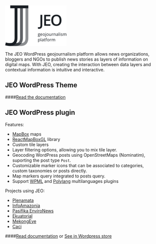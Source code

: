![JEO](img/logo.png)

The JEO WordPress geojournalism platform allows news organizations, bloggers and NGOs to publish news stories as layers of information on digital maps. With JEO, creating the interaction between data layers and contextual information is intuitive and interactive.


## JEO WordPress Theme

####[Read the documentation](index-theme.md)


## JEO WordPress plugin

Features:

- [MapBox](http://mapbox.com/) maps
- [ReactMapBoxGL](https://github.com/alex3165/react-mapbox-gl/blob/master/docs/API.md) library
- Custom tile layers
- Layer filtering options, allowing you to mix tile layer.
- Geocoding WordPress posts using OpenStreetMaps (Nominatim), suporting the post type `Post`.
- Customizable marker icons that can be associated to categories, custom taxonomies or posts directly.
- Map markers query integrated to posts query.
- Support [WPML](https://wpml.org/pt-br/) and [Polylang](https://br.wordpress.org/plugins/polylang/) multilanguages plugins

Projects using JEO:

- [Plenamata](https://plenamata.eco/)
- [InfoAmazonia](https://infoamazonia.org/)
- [Pasifika EnviroNews](https://pasifika.news/)
- [Ekuatorial](https://www.ekuatorial.com/)
- [MekongEye](https://www.mekongeye.com/)
- [Caci](http://caci.cimi.org.br/)

####[Read documentation](https://earthjournalismnetwork.github.io/jeo-plugin/) or [See in Wordpress store](https://br.wordpress.org/plugins/jeowp/)
